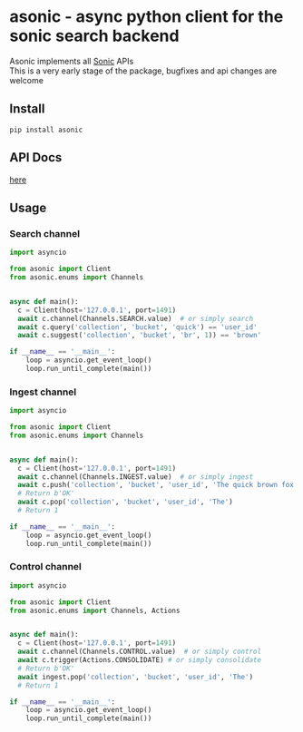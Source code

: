 # asonic - async python client for the sonic search backend
Asonic implements all [Sonic](https://github.com/valeriansaliou/sonic) APIs  
This is a very early stage of the package, bugfixes and api changes are welcome

## Install
`pip install asonic`

## API Docs
[here](https://asonic.readthedocs.io/en/latest/asonic.html#module-asonic.client)

## Usage
### Search channel
```python
import asyncio

from asonic import Client
from asonic.enums import Channels


async def main():
  c = Client(host='127.0.0.1', port=1491)
  await c.channel(Channels.SEARCH.value)  # or simply search
  await c.query('collection', 'bucket', 'quick') == 'user_id'
  await c.suggest('collection', 'bucket', 'br', 1)) == 'brown'

if __name__ == '__main__':
    loop = asyncio.get_event_loop()
    loop.run_until_complete(main())
```

### Ingest channel

```python
import asyncio

from asonic import Client
from asonic.enums import Channels


async def main():
  c = Client(host='127.0.0.1', port=1491)
  await c.channel(Channels.INGEST.value)  # or simply ingest
  await c.push('collection', 'bucket', 'user_id', 'The quick brown fox jumps over the lazy dog')
  # Return b'OK'
  await c.pop('collection', 'bucket', 'user_id', 'The')
  # Return 1

if __name__ == '__main__':
    loop = asyncio.get_event_loop()
    loop.run_until_complete(main())
```


### Control channel

```python
import asyncio

from asonic import Client
from asonic.enums import Channels, Actions


async def main():
  c = Client(host='127.0.0.1', port=1491)
  await c.channel(Channels.CONTROL.value)  # or simply control
  await c.trigger(Actions.CONSOLIDATE) # or simply consolidate
  # Return b'OK'
  await ingest.pop('collection', 'bucket', 'user_id', 'The')
  # Return 1

if __name__ == '__main__':
    loop = asyncio.get_event_loop()
    loop.run_until_complete(main())
```
